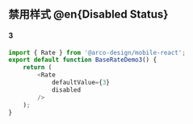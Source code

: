 ## 禁用样式 @en{Disabled Status}

#### 3

```js
import { Rate } from '@arco-design/mobile-react';
export default function BaseRateDemo3() {
    return (
        <Rate
            defaultValue={3}
            disabled
        />
    );
}
```
